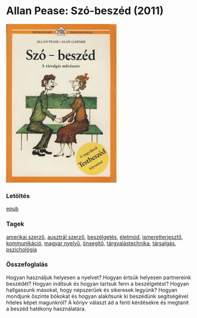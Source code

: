 # <a name="id_3">Allan Pease: Szó-beszéd (2011)</a>
<img src="https://github.com/BercziSandor/calibre_lib/raw/main/libs/main/Allan%20Pease/Szo-beszed%20%283%29/cover.jpg" alt="cover" width="300"/>

### Letöltés
[epub](https://github.com/BercziSandor/calibre_lib/raw/main/libs/main/Allan%20Pease/Szo-beszed%20%283%29/Szo-beszed%20-%20Allan%20Pease.epub)

### Tagek
[amerikai szerző](https://github.com/berczisandor/calibre_lib/blob/main/libs/main/tags/amerikai%20szerz%c5%91.md), [ausztrál szerző](https://github.com/berczisandor/calibre_lib/blob/main/libs/main/tags/ausztr%c3%a1l%20szerz%c5%91.md), [beszélgetés](https://github.com/berczisandor/calibre_lib/blob/main/libs/main/tags/besz%c3%a9lget%c3%a9s.md), [életmód](https://github.com/berczisandor/calibre_lib/blob/main/libs/main/tags/%c3%a9letm%c3%b3d.md), [ismeretterjesztő](https://github.com/berczisandor/calibre_lib/blob/main/libs/main/tags/ismeretterjeszt%c5%91.md), [kommunikáció](https://github.com/berczisandor/calibre_lib/blob/main/libs/main/tags/kommunik%c3%a1ci%c3%b3.md), [magyar nyelvű](https://github.com/berczisandor/calibre_lib/blob/main/libs/main/tags/magyar%20nyelv%c5%b1.md), [önsegítő](https://github.com/berczisandor/calibre_lib/blob/main/libs/main/tags/%c3%b6nseg%c3%adt%c5%91.md), [tárgyalástechnika](https://github.com/berczisandor/calibre_lib/blob/main/libs/main/tags/t%c3%a1rgyal%c3%a1stechnika.md), [társalgás](https://github.com/berczisandor/calibre_lib/blob/main/libs/main/tags/t%c3%a1rsalg%c3%a1s.md), [pszichológia](https://github.com/berczisandor/calibre_lib/blob/main/libs/main/tags/pszichol%c3%b3gia.md)

### Összefoglalás
<div>
<p>Hogyan használjuk helyesen a nyelvet? Hogyan értsük helyesen partnereink beszédét? Hogyan indítsuk és hogyan tartsuk fenn a beszélgetést? Hogyan hallgassunk másokat, hogy népszerűek és sikeresek legyünk? Hogyan mondjunk őszinte bókokat és hogyan alakítsunk ki beszédünk segítségével hiteles képet magunkról? A könyv­ választ ad a fenti kérdésekre és megtanít a beszéd hatékony használatára.</p></div>


